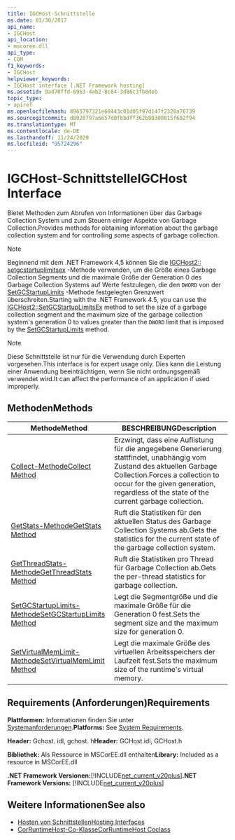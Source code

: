```yaml
---
title: IGCHost-Schnittstelle
ms.date: 03/30/2017
api_name:
- IGCHost
api_location:
- mscoree.dll
api_type:
- COM
f1_keywords:
- IGCHost
helpviewer_keywords:
- IGCHost interface [.NET Framework hosting]
ms.assetid: 9ad70ffd-6963-4ab2-8c84-3d86c3fb8deb
topic_type:
- apiref
ms.openlocfilehash: 8965797321e68443c01d05f97d147f2320a76739
ms.sourcegitcommit: d8020797a6657d0fbbdff362b80300815f682f94
ms.translationtype: MT
ms.contentlocale: de-DE
ms.lasthandoff: 11/24/2020
ms.locfileid: "95724296"
---
```

# <a name="igchost-interface"></a><span data-ttu-id="a3098-102">IGCHost-Schnittstelle</span><span class="sxs-lookup"><span data-stu-id="a3098-102">IGCHost Interface</span></span>

<span data-ttu-id="a3098-103">Bietet Methoden zum Abrufen von Informationen über das Garbage Collection System und zum Steuern einiger Aspekte von Garbage Collection.</span><span class="sxs-lookup"><span data-stu-id="a3098-103">Provides methods for obtaining information about the garbage collection system and for controlling some aspects of garbage collection.</span></span>  
  
> [!NOTE]
> <span data-ttu-id="a3098-104">Beginnend mit dem .NET Framework 4,5 können Sie die [IGCHost2:: setgcstartuplimitsex](igchost2-setgcstartuplimitsex-method.md) -Methode verwenden, um die Größe eines Garbage Collection Segments und die maximale Größe der Generation 0 des Garbage Collection Systems auf Werte festzulegen, die den `DWORD` von der [SetGCStartupLimits](igchost-setgcstartuplimits-method.md) -Methode festgelegten Grenzwert überschreiten.</span><span class="sxs-lookup"><span data-stu-id="a3098-104">Starting with the .NET Framework 4.5, you can use the [IGCHost2::SetGCStartupLimitsEx](igchost2-setgcstartuplimitsex-method.md) method to set the size of a garbage collection segment and the maximum size of the garbage collection system's generation 0 to values greater than the `DWORD` limit that is imposed by the [SetGCStartupLimits](igchost-setgcstartuplimits-method.md) method.</span></span>  
  
> [!NOTE]
> <span data-ttu-id="a3098-105">Diese Schnittstelle ist nur für die Verwendung durch Experten vorgesehen.</span><span class="sxs-lookup"><span data-stu-id="a3098-105">This interface is for expert usage only.</span></span> <span data-ttu-id="a3098-106">Dies kann die Leistung einer Anwendung beeinträchtigen, wenn Sie nicht ordnungsgemäß verwendet wird.</span><span class="sxs-lookup"><span data-stu-id="a3098-106">It can affect the performance of an application if used improperly.</span></span>  
  
## <a name="methods"></a><span data-ttu-id="a3098-107">Methoden</span><span class="sxs-lookup"><span data-stu-id="a3098-107">Methods</span></span>  
  
|<span data-ttu-id="a3098-108">Methode</span><span class="sxs-lookup"><span data-stu-id="a3098-108">Method</span></span>|<span data-ttu-id="a3098-109">BESCHREIBUNG</span><span class="sxs-lookup"><span data-stu-id="a3098-109">Description</span></span>|  
|------------|-----------------|  
|[<span data-ttu-id="a3098-110">Collect-Methode</span><span class="sxs-lookup"><span data-stu-id="a3098-110">Collect Method</span></span>](igchost-collect-method.md)|<span data-ttu-id="a3098-111">Erzwingt, dass eine Auflistung für die angegebene Generierung stattfindet, unabhängig vom Zustand des aktuellen Garbage Collection.</span><span class="sxs-lookup"><span data-stu-id="a3098-111">Forces a collection to occur for the given generation, regardless of the state of the current garbage collection.</span></span>|  
|[<span data-ttu-id="a3098-112">GetStats-Methode</span><span class="sxs-lookup"><span data-stu-id="a3098-112">GetStats Method</span></span>](igchost-getstats-method.md)|<span data-ttu-id="a3098-113">Ruft die Statistiken für den aktuellen Status des Garbage Collection Systems ab.</span><span class="sxs-lookup"><span data-stu-id="a3098-113">Gets the statistics for the current state of the garbage collection system.</span></span>|  
|[<span data-ttu-id="a3098-114">GetThreadStats-Methode</span><span class="sxs-lookup"><span data-stu-id="a3098-114">GetThreadStats Method</span></span>](igchost-getthreadstats-method.md)|<span data-ttu-id="a3098-115">Ruft die Statistiken pro Thread für Garbage Collection ab.</span><span class="sxs-lookup"><span data-stu-id="a3098-115">Gets the per-thread statistics for garbage collection.</span></span>|  
|[<span data-ttu-id="a3098-116">SetGCStartupLimits-Methode</span><span class="sxs-lookup"><span data-stu-id="a3098-116">SetGCStartupLimits Method</span></span>](igchost-setgcstartuplimits-method.md)|<span data-ttu-id="a3098-117">Legt die Segmentgröße und die maximale Größe für die Generation 0 fest.</span><span class="sxs-lookup"><span data-stu-id="a3098-117">Sets the segment size and the maximum size for generation 0.</span></span>|  
|[<span data-ttu-id="a3098-118">SetVirtualMemLimit-Methode</span><span class="sxs-lookup"><span data-stu-id="a3098-118">SetVirtualMemLimit Method</span></span>](igchost-setvirtualmemlimit-method.md)|<span data-ttu-id="a3098-119">Legt die maximale Größe des virtuellen Arbeitsspeichers der Laufzeit fest.</span><span class="sxs-lookup"><span data-stu-id="a3098-119">Sets the maximum size of the runtime's virtual memory.</span></span>|  
  
## <a name="requirements"></a><span data-ttu-id="a3098-120">Requirements (Anforderungen)</span><span class="sxs-lookup"><span data-stu-id="a3098-120">Requirements</span></span>  

 <span data-ttu-id="a3098-121">**Plattformen:** Informationen finden Sie unter [Systemanforderungen](../../get-started/system-requirements.md).</span><span class="sxs-lookup"><span data-stu-id="a3098-121">**Platforms:** See [System Requirements](../../get-started/system-requirements.md).</span></span>  
  
 <span data-ttu-id="a3098-122">**Header:** Gchost. idl, gchost. h</span><span class="sxs-lookup"><span data-stu-id="a3098-122">**Header:** GCHost.idl, GCHost.h</span></span>  
  
 <span data-ttu-id="a3098-123">**Bibliothek:** Als Ressource in MSCorEE.dll enthalten</span><span class="sxs-lookup"><span data-stu-id="a3098-123">**Library:** Included as a resource in MSCorEE.dll</span></span>  
  
 <span data-ttu-id="a3098-124">**.NET Framework Versionen:**[!INCLUDE[net_current_v20plus](../../../../includes/net-current-v20plus-md.md)]</span><span class="sxs-lookup"><span data-stu-id="a3098-124">**.NET Framework Versions:** [!INCLUDE[net_current_v20plus](../../../../includes/net-current-v20plus-md.md)]</span></span>  
  
## <a name="see-also"></a><span data-ttu-id="a3098-125">Weitere Informationen</span><span class="sxs-lookup"><span data-stu-id="a3098-125">See also</span></span>

- [<span data-ttu-id="a3098-126">Hosten von Schnittstellen</span><span class="sxs-lookup"><span data-stu-id="a3098-126">Hosting Interfaces</span></span>](hosting-interfaces.md)
- [<span data-ttu-id="a3098-127">CorRuntimeHost-Co-Klasse</span><span class="sxs-lookup"><span data-stu-id="a3098-127">CorRuntimeHost Coclass</span></span>](corruntimehost-coclass.md)
